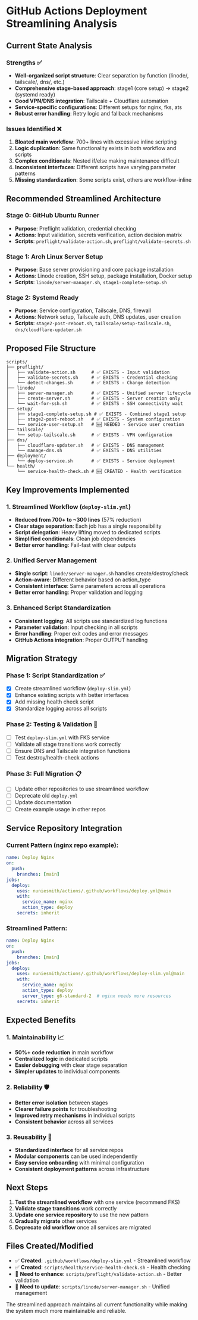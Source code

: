 # GitHub Actions Deployment Streamlining Analysis

## Current State Analysis

### Strengths ✅
- **Well-organized script structure**: Clear separation by function (linode/, tailscale/, dns/, etc.)
- **Comprehensive stage-based approach**: stage1 (core setup) → stage2 (systemd ready)
- **Good VPN/DNS integration**: Tailscale + Cloudflare automation
- **Service-specific configurations**: Different setups for nginx, fks, ats
- **Robust error handling**: Retry logic and fallback mechanisms

### Issues Identified ❌
1. **Bloated main workflow**: 700+ lines with excessive inline scripting
2. **Logic duplication**: Same functionality exists in both workflow and scripts
3. **Complex conditionals**: Nested if/else making maintenance difficult
4. **Inconsistent interfaces**: Different scripts have varying parameter patterns
5. **Missing standardization**: Some scripts exist, others are workflow-inline

## Recommended Streamlined Architecture

### Stage 0: GitHub Ubuntu Runner
- **Purpose**: Preflight validation, credential checking
- **Actions**: Input validation, secrets verification, action decision matrix
- **Scripts**: `preflight/validate-action.sh`, `preflight/validate-secrets.sh`

### Stage 1: Arch Linux Server Setup
- **Purpose**: Base server provisioning and core package installation
- **Actions**: Linode creation, SSH setup, package installation, Docker setup
- **Scripts**: `linode/server-manager.sh`, `stage1-complete-setup.sh`

### Stage 2: Systemd Ready
- **Purpose**: Service configuration, Tailscale, DNS, firewall
- **Actions**: Network setup, Tailscale auth, DNS updates, user creation
- **Scripts**: `stage2-post-reboot.sh`, `tailscale/setup-tailscale.sh`, `dns/cloudflare-updater.sh`

## Proposed File Structure

```
scripts/
├── preflight/
│   ├── validate-action.sh      # ✅ EXISTS - Input validation
│   ├── validate-secrets.sh     # ✅ EXISTS - Credential checking
│   └── detect-changes.sh       # ✅ EXISTS - Change detection
├── linode/
│   ├── server-manager.sh       # ✅ EXISTS - Unified server lifecycle
│   ├── create-server.sh        # ✅ EXISTS - Server creation only
│   └── wait-for-ssh.sh         # ✅ EXISTS - SSH connectivity wait
├── setup/
│   ├── stage1-complete-setup.sh # ✅ EXISTS - Combined stage1 setup
│   ├── stage2-post-reboot.sh   # ✅ EXISTS - System configuration
│   └── service-user-setup.sh   # 🆕 NEEDED - Service user creation
├── tailscale/
│   └── setup-tailscale.sh      # ✅ EXISTS - VPN configuration
├── dns/
│   ├── cloudflare-updater.sh   # ✅ EXISTS - DNS management
│   └── manage-dns.sh           # ✅ EXISTS - DNS utilities
├── deployment/
│   └── deploy-service.sh       # ✅ EXISTS - Service deployment
└── health/
    └── service-health-check.sh # 🆕 CREATED - Health verification
```

## Key Improvements Implemented

### 1. Streamlined Workflow (`deploy-slim.yml`)
- **Reduced from 700+ to ~300 lines** (57% reduction)
- **Clear stage separation**: Each job has a single responsibility
- **Script delegation**: Heavy lifting moved to dedicated scripts
- **Simplified conditionals**: Clean job dependencies
- **Better error handling**: Fail-fast with clear outputs

### 2. Unified Server Management
- **Single script**: `linode/server-manager.sh` handles create/destroy/check
- **Action-aware**: Different behavior based on action_type
- **Consistent interface**: Same parameters across all operations
- **Better error handling**: Proper validation and logging

### 3. Enhanced Script Standardization
- **Consistent logging**: All scripts use standardized log functions
- **Parameter validation**: Input checking in all scripts
- **Error handling**: Proper exit codes and error messages
- **GitHub Actions integration**: Proper OUTPUT handling

## Migration Strategy

### Phase 1: Script Standardization ✅
- [x] Create streamlined workflow (`deploy-slim.yml`)
- [x] Enhance existing scripts with better interfaces
- [x] Add missing health check script
- [x] Standardize logging across all scripts

### Phase 2: Testing & Validation 🔄
- [ ] Test `deploy-slim.yml` with FKS service
- [ ] Validate all stage transitions work correctly
- [ ] Ensure DNS and Tailscale integration functions
- [ ] Test destroy/health-check actions

### Phase 3: Full Migration 📋
- [ ] Update other repositories to use streamlined workflow
- [ ] Deprecate old `deploy.yml` 
- [ ] Update documentation
- [ ] Create example usage in other repos

## Service Repository Integration

### Current Pattern (nginx repo example):
```yaml
name: Deploy Nginx
on:
  push:
    branches: [main]
jobs:
  deploy:
    uses: nuniesmith/actions/.github/workflows/deploy.yml@main
    with:
      service_name: nginx
      action_type: deploy
    secrets: inherit
```

### Streamlined Pattern:
```yaml
name: Deploy Nginx
on:
  push:
    branches: [main]
jobs:
  deploy:
    uses: nuniesmith/actions/.github/workflows/deploy-slim.yml@main
    with:
      service_name: nginx
      action_type: deploy
      server_type: g6-standard-2  # nginx needs more resources
    secrets: inherit
```

## Expected Benefits

### 1. Maintainability 📈
- **50%+ code reduction** in main workflow
- **Centralized logic** in dedicated scripts
- **Easier debugging** with clear stage separation
- **Simpler updates** to individual components

### 2. Reliability 🛡️
- **Better error isolation** between stages
- **Clearer failure points** for troubleshooting
- **Improved retry mechanisms** in individual scripts
- **Consistent behavior** across all services

### 3. Reusability 🔄
- **Standardized interface** for all service repos
- **Modular components** can be used independently
- **Easy service onboarding** with minimal configuration
- **Consistent deployment patterns** across infrastructure

## Next Steps

1. **Test the streamlined workflow** with one service (recommend FKS)
2. **Validate stage transitions** work correctly
3. **Update one service repository** to use the new pattern
4. **Gradually migrate** other services
5. **Deprecate old workflow** once all services are migrated

## Files Created/Modified

- ✅ **Created**: `.github/workflows/deploy-slim.yml` - Streamlined workflow
- ✅ **Created**: `scripts/health/service-health-check.sh` - Health checking
- 📝 **Need to enhance**: `scripts/preflight/validate-action.sh` - Better validation
- 📝 **Need to update**: `scripts/linode/server-manager.sh` - Unified management

The streamlined approach maintains all current functionality while making the system much more maintainable and reliable.
